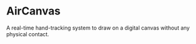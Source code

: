 # AirCanvas
A real-time hand-tracking system to draw on a digital canvas without any physical contact.
